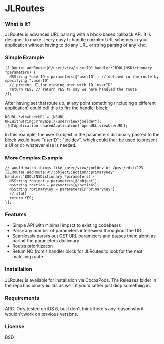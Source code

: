 JLRoutes
========

### What is it? ###
JLRoutes is advanced URL parsing with a block-based callback API. It is designed to make it very easy to handle complex URL schemes in your application without having to do any URL or string parsing of any kind.

### Simple Example ###
```objc
[JLRoutes addRoute:@"/user/view/:userID" handler:^BOOL(NSDictionary *parameters) {
  NSString *userID = parameters[@"userID"]; // defined in the route by specifying ":userID"
  // present UI for viewing user with ID 'userID'
  return YES; // return YES to say we have handled the route
}];
```

After having set that route up, at any point something (including a different application) could call this to fire the handler block:
```objc
NSURL *viewUserURL = [NSURL URLWithString:@"myapp://user/view/joeldev"];
[[UIApplication sharedApplication] openURL:viewUserURL];
```

In this example, the userID object in the parameters dictionary passed to the block would have "userID" : "joeldev", which could then be used to present a UI or do whatever else is needed.

### More Complex Example ###

```objc
// would match things like /user/view/joeldev or /post/edit/123
[JLRoutes addRoute:@"/:object/:action/:primaryKey" handler:^BOOL(NSDictionary *parameters) {
  NSString *object = parameters[@"object"];
  NSString *action = parameters[@"action"];
  NSString *primaryKey = parameters[@"primaryKey"];
  // stuff
  return YES;
}];
```

### Features ###
* Simple API with minimal impact to existing codebases
* Parse any number of parameters interleaved throughout the URL
* Seamlessly parses out GET URL parameters and passes them along as part of the parameters dictionary
* Routes prioritization
* Return NO from a handler block for JLRoutes to look for the next matching route

### Installation ###
JLRoutes is available for installation via CocoaPods. The Releases folder in the repo has binary builds as well, if you'd rather just drop something in.

### Requirements ###
ARC. Only tested on iOS 6, but I don't think there's any reason why it wouldn't work on previous versions.

### License ###
BSD

